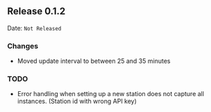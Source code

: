 ## Release 0.1.2

Date: `Not Released`

### Changes

- Moved update interval to between 25 and 35 minutes


### TODO

- Error handling when setting up a new station does not capture all instances. (Station id with wrong API key)